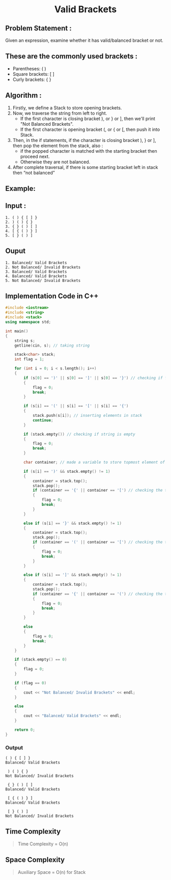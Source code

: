 # <p align = "center">Valid Brackets</p>

## Problem Statement :

Given an expression, examine whether it has valid/balanced bracket or not.

## These are the commonly used brackets :

- Parentheses: ( )
- Square brackets: [ ]
- Curly brackets: { }

## Algorithm :

1. Firstly, we define a Stack to store opening brackets.
2. Now, we traverse the string from left to right.
   - If the first character is closing bracket ), or } or ], then we'll print "Not Balanced Brackets".
   - If the first character is opening bracket (, or { or [, then push it into Stack.
3. Then, in the if statements, if the character is closing bracket ), } or ], then pop the element from the stack, also :
   - if the popped character is matched with the starting bracket then proceed next.
   - Otherwise they are not balanced.
4. After complete traversal, if there is some starting bracket left in stack then “not balanced”

## Example:

## Input :

```
1. ( ) { [ ] }
2. ) ( ) { }
3. { } ( ) [ ]
4. [ { ( ) } ]
5. [ } ( ) ]
```

## Ouput

```
1. Balanced/ Valid Brackets
2. Not Balanced/ Invalid Brackets
3. Balanced/ Valid Brackets
4. Balanced/ Valid Brackets
5. Not Balanced/ Invalid Brackets
```

## Implementation Code in C++

```C++
#include <iostream>
#include <string>
#include <stack>
using namespace std;

int main()
{
    string s;
    getline(cin, s); // taking string

    stack<char> stack;
    int flag = 1;

    for (int i = 0; i < s.length(); i++)
    {
        if (s[0] == ')' || s[0] == ']' || s[0] == '}') // checking if first index is closed
        {
            flag = 0;
            break;
        }

        if (s[i] == '(' || s[i] == '[' || s[i] == '{')
        {
            stack.push(s[i]); // inserting elements in stack
            continue;
        }

        if (stack.empty()) // checking if string is empty
        {
            flag = 0;
            break;
        }

        char container; // made a variable to store topmost element of stack

        if (s[i] == ')' && stack.empty() != 1)
        {
            container = stack.top();
            stack.pop();
            if (container == '{' || container == '[') // checking the topmost element in stack whether it is not matching
            {
                flag = 0;
                break;
            }
        }

        else if (s[i] == '}' && stack.empty() != 1)
        {
            container = stack.top();
            stack.pop();
            if (container == '(' || container == '[') // checking the topmost element in stack whether it is not matching
            {
                flag = 0;
                break;
            }
        }

        else if (s[i] == ']' && stack.empty() != 1)
        {
            container = stack.top();
            stack.pop();
            if (container == '{' || container == '(') // checking the topmost element in stack whether it is not matching
            {
                flag = 0;
                break;
            }
        }

        else
        {
            flag = 0;
            break;
        }
    }

    if (stack.empty() == 0)
    {
        flag = 0;
    }

    if (flag == 0)
    {
        cout << "Not Balanced/ Invalid Brackets" << endl;
    }

    else
    {
        cout << "Balanced/ Valid Brackets" << endl;
    }

    return 0;
}
```

### Output

```
( ) { [ ] }
Balanced/ Valid Brackets

 ) ( ) { }
Not Balanced/ Invalid Brackets

 { } ( ) [ ]
Balanced/ Valid Brackets

 [ { ( ) } ]
Balanced/ Valid Brackets

 [ } ( ) ]
Not Balanced/ Invalid Brackets
```

## Time Complexity

> Time Complexity = O(n)

## Space Complexity

> Auxiliary Space = O(n) for Stack

